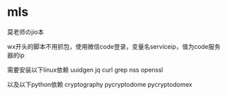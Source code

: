 # mls
莫老师のjio本

wx开头的脚本不用抓包，使用微信code登录，变量名serviceip，值为code服务器的ip

需要安装以下linux依赖
uuidgen
jq
curl
grep
nss
openssl

以及以下python依赖
cryptography
pycryptodome
pycryptodomex
